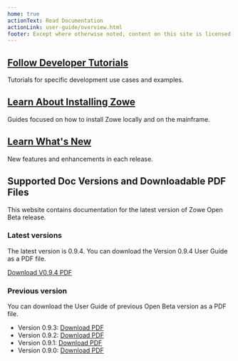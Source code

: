 ```yaml
---
home: true
actionText: Read Documentation
actionLink: user-guide/overview.html
footer: Except where otherwise noted, content on this site is licensed under a Creative Commons Attribution 4.0 International license.
---
```


<div class="features">
  <div class="feature">
    <h2><a href="./guides/intro.html">Follow Developer Tutorials</a></h2>
    <p>Tutorials for specific development use cases and examples.</p>
  </div>
  <div class="feature">
    <h2><a href="./user-guide/installandconfig.html">Learn About Installing Zowe</a></h2>
    <p>Guides focused on how to install Zowe locally and on the mainframe.</p>
  </div>
  <div class="feature">
    <h2><a href="./user-guide/summaryofchanges.html">Learn What's New</a></h2>
    <p>New features and enhancements in each release.</p>
  </div>
</div>

## Supported Doc Versions and Downloadable PDF Files

This website contains documentation for the latest version of Zowe Open Beta release.

### Latest versions
The latest version is 0.9.4. You can download the Version 0.9.4 User Guide as a PDF file.

[Download V0.9.4 PDF](https://github.com/zowe/docs-site/blob/master/docs/.vuepress/public/Zowe_User_Guide_0.9.4.pdf)

### Previous version
You can download the User Guide of previous Open Beta version as a PDF file.

- Version 0.9.3: [Download PDF](https://github.com/zowe/docs-site/blob/master/docs/.vuepress/public/Zowe_User_Guide_0.9.3.pdf)
- Version 0.9.2: [Download PDF](https://github.com/zowe/docs-site/blob/master/docs/.vuepress/public/Zowe_User_Guide_0.9.2.pdf)
- Version 0.9.1: [Download PDF](https://github.com/zowe/docs-site/blob/master/docs/.vuepress/public/Zowe_User_Guide_0.9.1.pdf)
- Version 0.9.0: [Download PDF](https://github.com/zowe/docs-site/blob/master/docs/.vuepress/public/Zowe_User_Guide_0.9.0.pdf)
